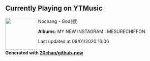 ## Currently Playing on YTMusic

[<img align="left" width="100" src="https://lh3.googleusercontent.com/3Ta1cvVeXabgD8JhBysLMeoEne87ONUfEm2rMnlr6jGYuLo4w0ah9lQTokIts-8-pDsgHQ6qIvFoKXk6">](https://music.youtube.com/channel/UC3NFM7nvnZEmSItn687o1NA)

Nochang - God(행)

**Albums**: MY NEW INSTAGRAM : MESURECHIFFON

Last updated at 09/01/2020 16:06

#### Generated with [20chan/github-now](https://github.com/20chan/github-now)


<!--
**20chan/20chan** is a ✨ _special_ ✨ repository because its `README.md` (this file) appears on your GitHub profile.

Here are some ideas to get you started:

- 🔭 I’m currently working on ...
- 🌱 I’m currently learning ...
- 👯 I’m looking to collaborate on ...
- 🤔 I’m looking for help with ...
- 💬 Ask me about ...
- 📫 How to reach me: ...
- 😄 Pronouns: ...
- ⚡ Fun fact: ...
-->
